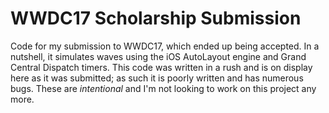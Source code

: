 # WWDC17 Scholarship Submission

Code for my submission to WWDC17, which ended up being accepted. In a nutshell, it simulates waves using the iOS AutoLayout engine and Grand Central Dispatch timers. This code was written in a rush and is on display here as it was submitted; as such it is poorly written and has numerous bugs. These are *intentional* and I'm not looking to work on this project any more.
